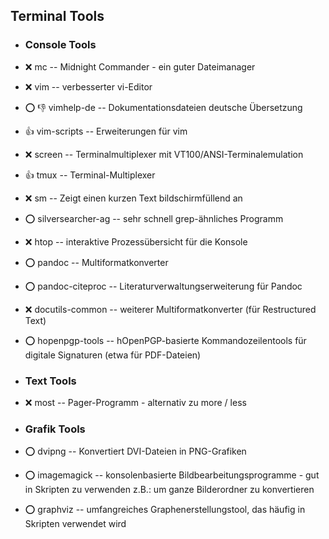 ##  Terminal Tools

- ###  Console Tools

- :x:  mc  --		Midnight Commander - ein guter Dateimanager
- :x:  vim  --		verbesserter vi-Editor
- :o: :-1:  vimhelp-de  --	Dokumentationsdateien deutsche Übersetzung
- :+1:  vim-scripts  --	Erweiterungen für vim
- :x:  screen  --	Terminalmultiplexer mit VT100/ANSI-Terminalemulation
- :+1:  tmux  --	Terminal-Multiplexer 
- :x:  sm  -- Zeigt einen kurzen Text bildschirmfüllend an
- :o:  silversearcher-ag  -- sehr schnell grep-ähnliches Programm
- :x:  htop  -- interaktive Prozessübersicht für die Konsole
- :o:  pandoc  -- Multiformatkonverter
- :o:  pandoc-citeproc  -- Literaturverwaltungserweiterung für Pandoc
- :x:  docutils-common  -- weiterer Multiformatkonverter (für Restructured Text)
- :o:  hopenpgp-tools  -- hOpenPGP-basierte Kommandozeilentools für digitale Signaturen (etwa für PDF-Dateien)

- ###  Text Tools

- :x:  most  --		Pager-Programm - alternativ zu more / less

- ###  Grafik Tools

- :o:  dvipng  --	Konvertiert DVI-Dateien in PNG-Grafiken
- :o:  imagemagick  --	konsolenbasierte Bildbearbeitungsprogramme - gut in Skripten zu verwenden z.B.: um ganze Bilderordner zu konvertieren
- :o:  graphviz  --	umfangreiches Graphenerstellungstool, das häufig in Skripten verwendet wird
